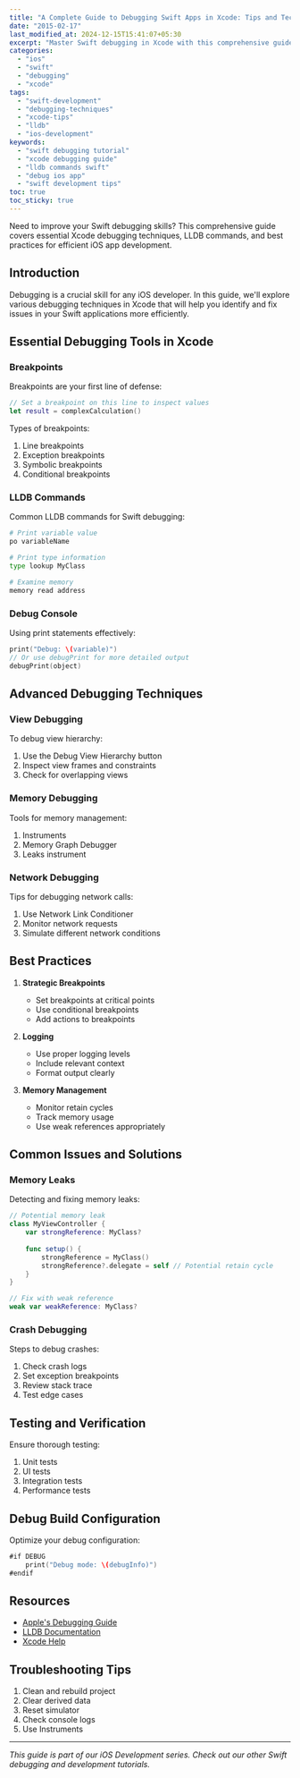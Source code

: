 ```yaml
---
title: "A Complete Guide to Debugging Swift Apps in Xcode: Tips and Techniques"
date: "2015-02-17"
last_modified_at: 2024-12-15T15:41:07+05:30
excerpt: "Master Swift debugging in Xcode with this comprehensive guide. Learn essential debugging techniques, LLDB commands, and best practices for efficient iOS app development."
categories: 
  - "ios"
  - "swift"
  - "debugging"
  - "xcode"
tags: 
  - "swift-development"
  - "debugging-techniques"
  - "xcode-tips"
  - "lldb"
  - "ios-development"
keywords:
  - "swift debugging tutorial"
  - "xcode debugging guide"
  - "lldb commands swift"
  - "debug ios app"
  - "swift development tips"
toc: true
toc_sticky: true
---
```


Need to improve your Swift debugging skills? This comprehensive guide covers essential Xcode debugging techniques, LLDB commands, and best practices for efficient iOS app development.

<!--more-->

## Introduction

Debugging is a crucial skill for any iOS developer. In this guide, we'll explore various debugging techniques in Xcode that will help you identify and fix issues in your Swift applications more efficiently.

## Essential Debugging Tools in Xcode

### Breakpoints

Breakpoints are your first line of defense:

```swift
// Set a breakpoint on this line to inspect values
let result = complexCalculation()
```

Types of breakpoints:
1. Line breakpoints
2. Exception breakpoints
3. Symbolic breakpoints
4. Conditional breakpoints

### LLDB Commands

Common LLDB commands for Swift debugging:

```bash
# Print variable value
po variableName

# Print type information
type lookup MyClass

# Examine memory
memory read address
```

### Debug Console

Using print statements effectively:

```swift
print("Debug: \(variable)")
// Or use debugPrint for more detailed output
debugPrint(object)
```

## Advanced Debugging Techniques

### View Debugging

To debug view hierarchy:
1. Use the Debug View Hierarchy button
2. Inspect view frames and constraints
3. Check for overlapping views

### Memory Debugging

Tools for memory management:
1. Instruments
2. Memory Graph Debugger
3. Leaks instrument

### Network Debugging

Tips for debugging network calls:
1. Use Network Link Conditioner
2. Monitor network requests
3. Simulate different network conditions

## Best Practices

1. **Strategic Breakpoints**
   - Set breakpoints at critical points
   - Use conditional breakpoints
   - Add actions to breakpoints

2. **Logging**
   - Use proper logging levels
   - Include relevant context
   - Format output clearly

3. **Memory Management**
   - Monitor retain cycles
   - Track memory usage
   - Use weak references appropriately

## Common Issues and Solutions

### Memory Leaks

Detecting and fixing memory leaks:

```swift
// Potential memory leak
class MyViewController {
    var strongReference: MyClass?
    
    func setup() {
        strongReference = MyClass()
        strongReference?.delegate = self // Potential retain cycle
    }
}

// Fix with weak reference
weak var weakReference: MyClass?
```

### Crash Debugging

Steps to debug crashes:
1. Check crash logs
2. Set exception breakpoints
3. Review stack trace
4. Test edge cases

## Testing and Verification

Ensure thorough testing:
1. Unit tests
2. UI tests
3. Integration tests
4. Performance tests

## Debug Build Configuration

Optimize your debug configuration:

```swift
#if DEBUG
    print("Debug mode: \(debugInfo)")
#endif
```

## Resources

- [Apple's Debugging Guide](https://developer.apple.com/documentation/xcode/debugging-your-app-in-xcode)
- [LLDB Documentation](https://lldb.llvm.org/)
- [Xcode Help](https://help.apple.com/xcode/)

## Troubleshooting Tips

1. Clean and rebuild project
2. Clear derived data
3. Reset simulator
4. Check console logs
5. Use Instruments

---

*This guide is part of our iOS Development series. Check out our other Swift debugging and development tutorials.*
